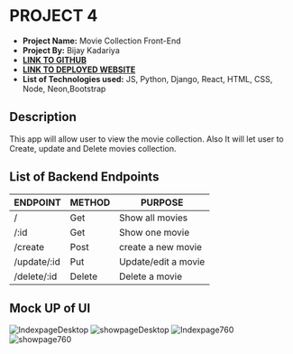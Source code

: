 # PROJECT 4

- **Project Name:** Movie Collection Front-End
- **Project By:** Bijay Kadariya
- [**LINK TO GITHUB**](https://github.com/bijaykadariya123/project-4-movieapp-react)
- [**LINK TO DEPLOYED WEBSITE**]()
- **List of Technologies used:** JS, Python, Django, React, HTML, CSS, Node, Neon,Bootstrap


## Description
This app will allow user to view the movie collection. Also It will let user to Create, update and Delete movies collection.



## List of Backend Endpoints

| ENDPOINT   | METHOD | PURPOSE |
|------------|--------|---------|
| /          | Get    | Show all movies |
|/:id        | Get    | Show one movie|
|/create     | Post   |create a new movie |
|/update/:id | Put    | Update/edit a movie |
|/delete/:id | Delete | Delete a movie|


## Mock UP of UI
![IndexpageDesktop](https://imgur.com/45GF0ly.png)
![showpageDesktop](https://imgur.com/4zs9wWL.png)
![Indexpage760](https://imgur.com/U9i2v2L.png)
![showpage760](https://imgur.com/tlWceSq.png)